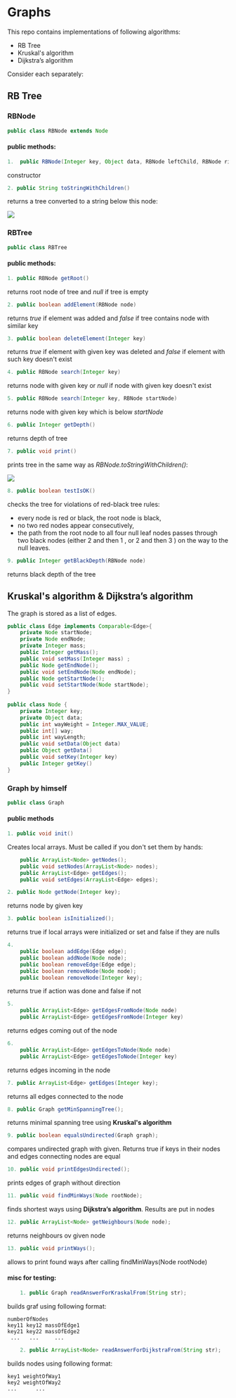 # Graphs
This repo contains implementations of following algorithms:
- RB Tree
- Kruskal's algorithm
- Dijkstra’s algorithm

Consider each separately:
## RB Tree
### RBNode
```java
public class RBNode extends Node 
```
#### public methods:
```java
1.  public RBNode(Integer key, Object data, RBNode leftChild, RBNode rightChild, RBNode parent, boolean color, Boolean nil)
```

constructor
```java
2. public String toStringWithChildren()
```
returns a tree converted to a string below this node: 

![](https://github.com/ilkoch008/Graphs/blob/master/images/Screenshot_3.png?raw=true)

### RBTree
```java
public class RBTree
```
#### public methods:
```java
1. public RBNode getRoot()
```
returns root node of tree and *null* if tree is empty
```java
2. public boolean addElement(RBNode node)
```
returns *true* if element was added and *false* if tree contains node with similar key
```java
3. public boolean deleteElement(Integer key)
```
returns *true* if element with given key was deleted and *false* if element with such key doesn't exist
```java
4. public RBNode search(Integer key)
```
returns node with given key or *null* if node with given key doesn't exist
```java
5. public RBNode search(Integer key, RBNode startNode)
```
returns node with given key which is below *startNode*
```java
6. public Integer getDepth()
```
returns depth of tree
```java
7. public void print()
```
prints tree in the same way as *RBNode.toStringWithChildren()*:

![](https://github.com/ilkoch008/Graphs/blob/master/images/Screenshot_3.png?raw=true)
```java
8. public boolean testIsOK()
```
checks the tree for violations of red-black tree rules:

  * every node is red or black, the root node is black,
  * no two red nodes appear consecutively,
  * the path from the root node to all four null leaf nodes passes through two black nodes (either 2 and then 1 , or 2 and then 3 ) on the way to the null leaves.
```java  
9. public Integer getBlackDepth(RBNode node)
```
returns black depth of the tree

## Kruskal's algorithm & Dijkstra’s algorithm
The graph is stored as a list of edges.
```java
public class Edge implements Comparable<Edge>{
    private Node startNode;
    private Node endNode;
    private Integer mass;
    public Integer getMass();
    public void setMass(Integer mass) ;
    public Node getEndNode();
    public void setEndNode(Node endNode);
    public Node getStartNode();
    public void setStartNode(Node startNode);
}
    
public class Node {
    private Integer key;
    private Object data;
    public int wayWeight = Integer.MAX_VALUE;
    public int[] way;
    public int wayLength;
    public void setData(Object data)
    public Object getData()
    public void setKey(Integer key)
    public Integer getKey()
}
```
### Graph by himself
```java
public class Graph
```

#### public methods

```java
1. public void init()
```

Creates local arrays. Must be called if you don't set them by hands:

```java
    public ArrayList<Node> getNodes();
    public void setNodes(ArrayList<Node> nodes);
    public ArrayList<Edge> getEdges();
    public void setEdges(ArrayList<Edge> edges);
```

```java
2. public Node getNode(Integer key);
```

returns node by given key

```java
3. public boolean isInitialized();
```

returns true if local arrays were initialized or set and false if they are nulls

```java
4. 
    public boolean addEdge(Edge edge);
    public boolean addNode(Node node);
    public boolean removeEdge(Edge edge);
    public boolean removeNode(Node node);
    public boolean removeNode(Integer key);
```
returns true if action was done and false if not

```java
5.     
    public ArrayList<Edge> getEdgesFromNode(Node node)
    public ArrayList<Edge> getEdgesFromNode(Integer key)
```

returns edges coming out of the node

```java
6.
    public ArrayList<Edge> getEdgesToNode(Node node)
    public ArrayList<Edge> getEdgesToNode(Integer key)
```

returns edges incoming in the node

```java
7. public ArrayList<Edge> getEdges(Integer key);
```

returns all edges connected to the node

```java
8. public Graph getMinSpanningTree();
```
returns minimal spanning tree using **Kruskal's algorithm**

```java
9. public boolean equalsUndirected(Graph graph);
```

compares undirected graph with given. Returns true if keys in their nodes and edges connecting nodes are equal

```java
10. public void printEdgesUndirected();
```

prints edges of graph without direction

```java
11. public void findMinWays(Node rootNode);
```

finds shortest ways using **Dijkstra’s algorithm**. Results are put in nodes

```java
12. public ArrayList<Node> getNeighbours(Node node);
```

returns neighbours ov given node

```java
13. public void printWays();
```
allows to print found ways after calling findMinWays(Node rootNode)

#### misc for testing:
```java
    1. public Graph readAnswerForKraskalFrom(String str);
```

builds graf using following format:
```
numberOfNodes
key11 key12 massOfEdge1
key21 key22 massOfEdge2
 ...   ...     ...
```

```java
    2. public ArrayList<Node> readAnswerForDijkstraFrom(String str);
```
builds nodes using following format:
```
key1 weightOfWay1
key2 weightOfWay2
...      ...
```
